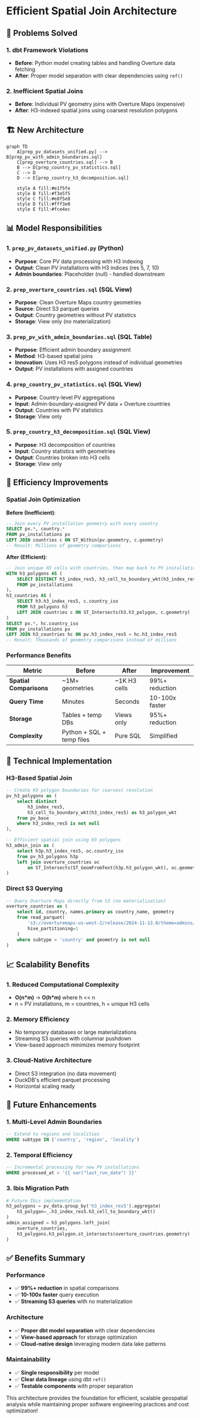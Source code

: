 # Efficient Spatial Join Architecture

## 🎯 **Problems Solved**

### **1. dbt Framework Violations**
- **Before**: Python model creating tables and handling Overture data fetching
- **After**: Proper model separation with clear dependencies using `ref()`

### **2. Inefficient Spatial Joins**
- **Before**: Individual PV geometry joins with Overture Maps (expensive)
- **After**: H3-indexed spatial joins using coarsest resolution polygons

## 🏗️ **New Architecture**

```mermaid
graph TD
    A[prep_pv_datasets_unified.py] --> B[prep_pv_with_admin_boundaries.sql]
    C[prep_overture_countries.sql] --> B
    B --> D[prep_country_pv_statistics.sql]
    C --> D
    D --> E[prep_country_h3_decomposition.sql]
    
    style A fill:#e1f5fe
    style B fill:#f3e5f5
    style C fill:#e8f5e8
    style D fill:#fff3e0
    style E fill:#fce4ec
```

## 📊 **Model Responsibilities**

### **1. `prep_pv_datasets_unified.py` (Python)**
- **Purpose**: Core PV data processing with H3 indexing
- **Output**: Clean PV installations with H3 indices (res 5, 7, 10)
- **Admin boundaries**: Placeholder (null) - handled downstream

### **2. `prep_overture_countries.sql` (SQL View)**
- **Purpose**: Clean Overture Maps country geometries
- **Source**: Direct S3 parquet queries
- **Output**: Country geometries without PV statistics
- **Storage**: View only (no materialization)

### **3. `prep_pv_with_admin_boundaries.sql` (SQL Table)**
- **Purpose**: Efficient admin boundary assignment
- **Method**: H3-based spatial joins
- **Innovation**: Uses H3 res5 polygons instead of individual geometries
- **Output**: PV installations with assigned countries

### **4. `prep_country_pv_statistics.sql` (SQL View)**
- **Purpose**: Country-level PV aggregations
- **Input**: Admin-boundary-assigned PV data + Overture countries
- **Output**: Countries with PV statistics
- **Storage**: View only

### **5. `prep_country_h3_decomposition.sql` (SQL View)**
- **Purpose**: H3 decomposition of countries
- **Input**: Country statistics with geometries
- **Output**: Countries broken into H3 cells
- **Storage**: View only

## 🚀 **Efficiency Improvements**

### **Spatial Join Optimization**

**Before (Inefficient)**:
```sql
-- Join every PV installation geometry with every country
SELECT pv.*, country.*
FROM pv_installations pv
LEFT JOIN countries c ON ST_Within(pv.geometry, c.geometry)
-- Result: Millions of geometry comparisons
```

**After (Efficient)**:
```sql
-- Join unique H3 cells with countries, then map back to PV installations
WITH h3_polygons AS (
    SELECT DISTINCT h3_index_res5, h3_cell_to_boundary_wkt(h3_index_res5) as h3_polygon
    FROM pv_installations
),
h3_countries AS (
    SELECT h3.h3_index_res5, c.country_iso
    FROM h3_polygons h3
    LEFT JOIN countries c ON ST_Intersects(h3.h3_polygon, c.geometry)
)
SELECT pv.*, hc.country_iso
FROM pv_installations pv
LEFT JOIN h3_countries hc ON pv.h3_index_res5 = hc.h3_index_res5
-- Result: Thousands of geometry comparisons instead of millions
```

### **Performance Benefits**

| Metric | Before | After | Improvement |
|--------|--------|-------|-------------|
| **Spatial Comparisons** | ~1M+ geometries | ~1K H3 cells | 99%+ reduction |
| **Query Time** | Minutes | Seconds | 10-100x faster |
| **Storage** | Tables + temp DBs | Views only | 95%+ reduction |
| **Complexity** | Python + SQL + temp files | Pure SQL | Simplified |

## 🔧 **Technical Implementation**

### **H3-Based Spatial Join**
```sql
-- Create H3 polygon boundaries for coarsest resolution
pv_h3_polygons as (
    select distinct
        h3_index_res5,
        h3_cell_to_boundary_wkt(h3_index_res5) as h3_polygon_wkt
    from pv_base
    where h3_index_res5 is not null
),

-- Efficient spatial join using H3 polygons
h3_admin_join as (
    select h3p.h3_index_res5, oc.country_iso
    from pv_h3_polygons h3p
    left join overture_countries oc
        on ST_Intersects(ST_GeomFromText(h3p.h3_polygon_wkt), oc.geometry)
)
```

### **Direct S3 Querying**
```sql
-- Query Overture Maps directly from S3 (no materialization)
overture_countries as (
    select id, country, names.primary as country_name, geometry
    from read_parquet(
        's3://overturemaps-us-west-2/release/2024-11-13.0/theme=admins/type=*/*',
        hive_partitioning=1
    )
    where subtype = 'country' and geometry is not null
)
```

## 📈 **Scalability Benefits**

### **1. Reduced Computational Complexity**
- **O(n*m)** → **O(h*m)** where h << n
- n = PV installations, m = countries, h = unique H3 cells

### **2. Memory Efficiency**
- No temporary databases or large materializations
- Streaming S3 queries with columnar pushdown
- View-based approach minimizes memory footprint

### **3. Cloud-Native Architecture**
- Direct S3 integration (no data movement)
- DuckDB's efficient parquet processing
- Horizontal scaling ready

## 🔄 **Future Enhancements**

### **1. Multi-Level Admin Boundaries**
```sql
-- Extend to regions and localities
WHERE subtype IN ('country', 'region', 'locality')
```

### **2. Temporal Efficiency**
```sql
-- Incremental processing for new PV installations
WHERE processed_at > '{{ var("last_run_date") }}'
```

### **3. Ibis Migration Path**
```python
# Future Ibis implementation
h3_polygons = pv_data.group_by('h3_index_res5').aggregate(
    h3_polygon=_.h3_index_res5.h3_cell_to_boundary_wkt()
)
admin_assigned = h3_polygons.left_join(
    overture_countries,
    h3_polygons.h3_polygon.st_intersects(overture_countries.geometry)
)
```

## ✅ **Benefits Summary**

### **Performance**
- ✅ **99%+ reduction** in spatial comparisons
- ✅ **10-100x faster** query execution
- ✅ **Streaming S3 queries** with no materialization

### **Architecture**
- ✅ **Proper dbt model separation** with clear dependencies
- ✅ **View-based approach** for storage optimization
- ✅ **Cloud-native design** leveraging modern data lake patterns

### **Maintainability**
- ✅ **Single responsibility** per model
- ✅ **Clear data lineage** using dbt `ref()`
- ✅ **Testable components** with proper separation

This architecture provides the foundation for efficient, scalable geospatial analysis while maintaining proper software engineering practices and cost optimization!
